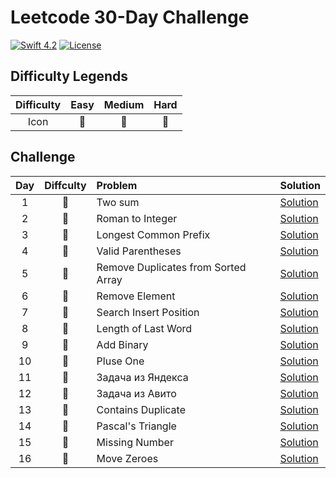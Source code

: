 # Leetcode 30-Day Challenge

[![Swift 4.2](https://img.shields.io/badge/Swift-5.0-orange.svg?style=flat)](https://developer.apple.com/swift/)  [![License](https://img.shields.io/github/license/mashape/apistatus.svg)](https://github.com/twho/LeetCode-Swift/blob/master/LICENSE)

## Difficulty Legends
| Difficulty | Easy | Medium | Hard |
|:--: | :--: | :--: |  :--: |
| Icon | 📗 | 📙 | 📕 |

## Challenge
| Day | Diffculty | Problem | Solution |
|:--:| :--: | :-- | -- |
| 1 |📗| Two sum | [Solution](https://github.com/artdima/leetcode-30-day-challenge-swift/blob/main/LeetCodeChallenge/twoSum.swift)|
| 2 |📙| Roman to Integer | [Solution](https://github.com/artdima/leetcode-30-day-challenge-swift/blob/main/LeetCodeChallenge/romanToInt.swift)|
| 3 |📗| Longest Common Prefix | [Solution](https://github.com/artdima/leetcode-30-day-challenge-swift/blob/main/LeetCodeChallenge/longestCommonPrefix.swift)|
| 4 |📗| Valid Parentheses | [Solution](https://github.com/artdima/leetcode-30-day-challenge-swift/blob/main/LeetCodeChallenge/validParentheses.swift)|
| 5 |📗| Remove Duplicates from Sorted Array | [Solution](https://github.com/artdima/leetcode-30-day-challenge-swift/blob/main/LeetCodeChallenge/removeDuplicates.swift)|
| 6 |📗| Remove Element | [Solution](https://github.com/artdima/leetcode-30-day-challenge-swift/blob/main/LeetCodeChallenge/removeElement.swift)|
| 7 |📗| Search Insert Position | [Solution](https://github.com/artdima/leetcode-30-day-challenge-swift/blob/main/LeetCodeChallenge/searchInsert.swift)|
| 8 |📗| Length of Last Word | [Solution](https://github.com/artdima/leetcode-30-day-challenge-swift/blob/main/LeetCodeChallenge/lengthOfLastWord.swift)|
| 9 |📙| Add Binary | [Solution](https://github.com/artdima/leetcode-30-day-challenge-swift/blob/main/LeetCodeChallenge/addBinary.swift)|
| 10 |📗| Pluse One | [Solution](https://github.com/artdima/leetcode-30-day-challenge-swift/blob/main/LeetCodeChallenge/plusOne.swift)|
| 11 |📙| Задача из Яндекса | [Solution](https://github.com/artdima/leetcode-30-day-challenge-swift/blob/main/LeetCodeChallenge/findSinfle.swift)|
| 12 |📙| Задача из Авито | [Solution](https://github.com/artdima/leetcode-30-day-challenge-swift/blob/main/LeetCodeChallenge/solve.swift)|
| 13 |📗| Contains Duplicate | [Solution](https://github.com/artdima/leetcode-30-day-challenge-swift/blob/main/LeetCodeChallenge/containsDuplicate.swift) |
| 14 |📗| Pascal's Triangle | [Solution](https://github.com/artdima/leetcode-30-day-challenge-swift/blob/main/LeetCodeChallenge/pascalTriangle.swift) |
| 15 |📗| Missing Number | [Solution](https://github.com/artdima/leetcode-30-day-challenge-swift/blob/main/LeetCodeChallenge/missingNumber.swift) |
| 16 |📗| Move Zeroes | [Solution](https://github.com/artdima/leetcode-30-day-challenge-swift/blob/main/LeetCodeChallenge/moveZeroes.swift) |





